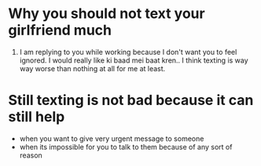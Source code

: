 # Why you should not text your girlfriend much

1. I am replying to you while working because I don't want you to feel ignored. I would really like ki baad mei baat kren..
I think texting is way way worse than nothing at all for me at least.

# Still texting is not bad because it can still help

- when you want to give very urgent message to someone
- when its impossible for you to talk to them because of any sort of reason
